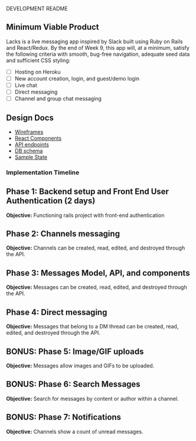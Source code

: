 DEVELOPMENT README

## Minimum Viable Product

  Lacks is a live messaging app inspired by Slack built using Ruby on Rails and React/Redux. By the end of Week 9, this app will, at a minimum, satisfy the following criteria with smooth, bug-free navigation, adequate seed data and sufficient CSS styling:

  - [ ] Hosting on Heroku
  - [ ] New account creation, login, and guest/demo login
  - [ ] Live chat
  - [ ] Direct messaging
  - [ ] Channel and group chat messaging

## Design Docs
  * [Wireframes](docs/wireframes)
  * [React Components](docs/component-hierarchy.md)
  * [API endpoints](docs/api-endpoints.md)
  * [DB schema](docs/schema.md)
  * [Sample State](docs/sample-state.md)


### Implementation Timeline

## Phase 1: Backend setup and Front End User Authentication (2 days)

**Objective:** Functioning rails project with front-end authentication

## Phase 2: Channels messaging

**Objective:** Channels can be created, read, edited, and destroyed through the API.

## Phase 3: Messages Model, API, and components

**Objective:** Messages can be created, read, edited, and destroyed through the API.

## Phase 4: Direct messaging

**Objective:** Messages that belong to a DM thread can be created, read, edited, and destroyed through the API.

## BONUS: Phase 5: Image/GIF uploads

**Objective:** Messages allow images and GIFs to be uploaded.

## BONUS: Phase 6: Search Messages

**Objective:** Search for messages by content or author within a channel.

## BONUS: Phase 7: Notifications

**Objective:** Channels show a count of unread messages.
